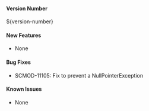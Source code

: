 #### Version Number
${version-number}

#### New Features
- None  

#### Bug Fixes
- SCMOD-11105: Fix to prevent a NullPointerException

#### Known Issues
- None

